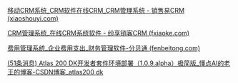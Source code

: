 [移动CRM系统_CRM软件在线CRM_CRM管理系统 - 销售易CRM (xiaoshouyi.com)](https://www.xiaoshouyi.com/)

[CRM管理系统_在线CRM系统软件 - 纷享销客CRM (fxiaoke.com)](https://www.fxiaoke.com/)

[费用管理系统_企业费用支出_财务管理软件-分贝通 (fenbeitong.com)](https://www.fenbeitong.com/product.html)

[(51条消息) Atlas 200 DK开发者套件环境部署（1.0.9.alpha）极简版_懂点AI的老王的博客-CSDN博客_atlas200 dk](https://blog.csdn.net/weixin_44580987/article/details/115704590)